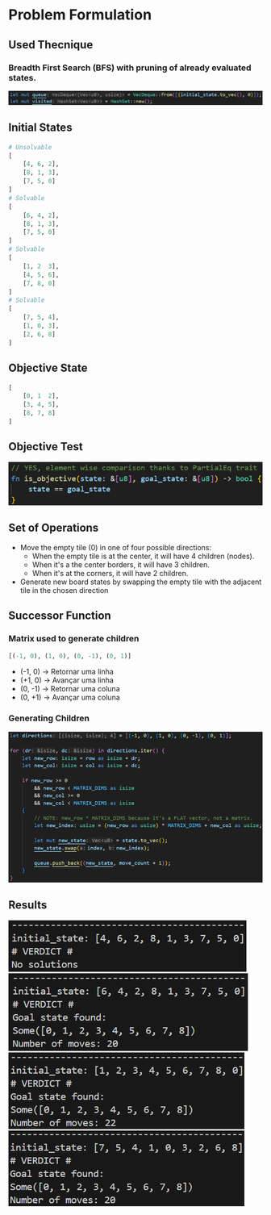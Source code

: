 # Problem Formulation

## Used Thecnique
### Breadth First Search (BFS) with pruning of already evaluated states.
![alt text](images/deque.png)

## Initial States
```python
# Unsolvable
[
    [4, 6, 2],
    [8, 1, 3],
    [7, 5, 0]
] 
# Solvable
[
    [6, 4, 2],
    [8, 1, 3],
    [7, 5, 0]
]
# Solvable
[
    [1, 2  3],
    [4, 5, 6],
    [7, 8, 0]
]
# Solvable
[
    [7, 5, 4],
    [1, 0, 3],
    [2, 6, 8]
]
```

## Objective State
```python
[
    [0, 1  2],
    [3, 4, 5],
    [8, 7, 8]
]
```

## Objective Test
![alt text](images/test_objective.png)

## Set of Operations
- Move the empty tile (0) in one of four possible directions:
  - When the empty tile is at the center, it will have 4 children (nodes).
  - When it's a the center borders, it will have 3 children.
  - When it's at the corners, it will have 2 children.
- Generate new board states by swapping the empty tile with the adjacent tile in the chosen direction

## Successor Function
### Matrix used to generate children
```python
[(-1, 0), (1, 0), (0, -1), (0, 1)]
```
- (-1, 0) -> Retornar uma linha
- (+1, 0) -> Avançar uma linha
- (0, -1) -> Retornar uma coluna
- (0, +1) -> Avançar uma coluna

### Generating Children
![alt text](images/directions_application.png)

## Results
![unsolvable](images/unsolvable.png)
![solvable_01](images/solvable_01.png)
![solvable_02](images/solvable_02.png)
![solvable_03](images/solvable_03.png)